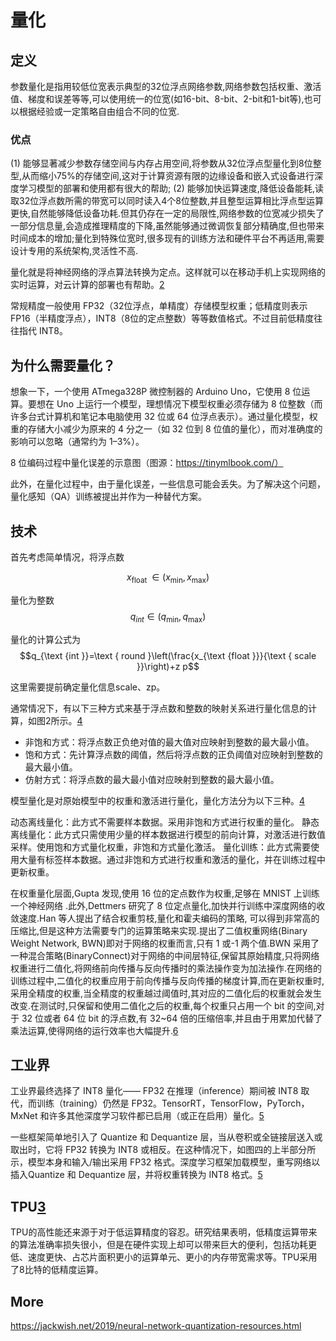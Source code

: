 # 量化

## 定义

参数量化是指用较低位宽表示典型的32位浮点网络参数,网络参数包括权重、激活值、梯度和误差等等,可以使用统一的位宽(如16-bit、8-bit、2-bit和1-bit等),也可以根据经验或一定策略自由组合不同的位宽.


### 优点

(1) 能够显著减少参数存储空间与内存占用空间,将参数从32位浮点型量化到8位整型,从而缩小75%的存储空间,这对于计算资源有限的边缘设备和嵌入式设备进行深度学习模型的部署和使用都有很大的帮助;
(2) 能够加快运算速度,降低设备能耗,读取32位浮点数所需的带宽可以同时读入4个8位整数,并且整型运算相比浮点型运算更快,自然能够降低设备功耗.但其仍存在一定的局限性,网络参数的位宽减少损失了一部分信息量,会造成推理精度的下降,虽然能够通过微调恢复部分精确度,但也带来时间成本的增加;量化到特殊位宽时,很多现有的训练方法和硬件平台不再适用,需要设计专用的系统架构,灵活性不高.

量化就是将神经网络的浮点算法转换为定点。这样就可以在移动手机上实现网络的实时运算，对云计算的部署也有帮助。[2]

常规精度一般使用 FP32（32位浮点，单精度）存储模型权重；低精度则表示 FP16（半精度浮点），INT8（8位的定点整数）等等数值格式。不过目前低精度往往指代 INT8。








## 为什么需要量化？

想象一下，一个使用 ATmega328P 微控制器的 Arduino Uno，它使用 8 位运算。要想在 Uno 上运行一个模型，理想情况下模型权重必须存储为 8 位整数（而许多台式计算机和笔记本电脑使用 32 位或 64 位浮点表示）。通过量化模型，权重的存储大小减少为原来的 4 分之一（如 32 位到 8 位值的量化），而对准确度的影响可以忽略（通常约为 1–3%）。



8 位编码过程中量化误差的示意图（图源：https://tinymlbook.com/）

此外，在量化过程中，由于量化误差，一些信息可能会丢失。为了解决这个问题，量化感知（QA）训练被提出并作为一种替代方案。

## 技术

首先考虑简单情况，将浮点数

$$x_{\text {float }} \in\left(x_{\min }, x_{\max }\right)$$

量化为整数
$$q_{i n t} \in\left(q_{\min }, q_{\max }\right)$$

量化的计算公式为
$$q_{\text {int }}=\text { round }\left(\frac{x_{\text {float }}}{\text { scale }}\right)+z p$$

这里需要提前确定量化信息scale、zp。

通常情况下，有以下三种方式来基于浮点数和整数的映射关系进行量化信息的计算，如图2所示。[4]

- 非饱和方式：将浮点数正负绝对值的最大值对应映射到整数的最大最小值。
- 饱和方式：先计算浮点数的阈值，然后将浮点数的正负阈值对应映射到整数的最大最小值。
- 仿射方式：将浮点数的最大最小值对应映射到整数的最大最小值。

模型量化是对原始模型中的权重和激活进行量化，量化方法分为以下三种。[4]

动态离线量化：此方式不需要样本数据。采用非饱和方式进行权重的量化。
静态离线量化：此方式只需使用少量的样本数据进行模型的前向计算，对激活进行数值采样。使用饱和方式量化权重，非饱和方式量化激活。
量化训练：此方式需要使用大量有标签样本数据。通过非饱和方式进行权重和激活的量化，并在训练过程中更新权重。

在权重量化层面,Gupta 发现,使用 16 位的定点数作为权重,足够在 MNIST 上训练一个神经网络 .此外,Dettmers 研究了 8 位定点量化,加快并行训练中深度网络的收敛速度.Han 等人提出了结合权重剪枝,量化和霍夫编码的策略, 可以得到非常高的压缩比,但是这种方法需要专门的运算策略来实现.提出了二值权重网络(Binary Weight Network, BWN)即对于网络的权重而言,只有 1 或-1 两个值.BWN 采用了一种混合策略(BinaryConnect)对于网络的中间层特征,保留其原始精度,只将网络权重进行二值化,将网络前向传播与反向传播时的乘法操作变为加法操作.在网络的训练过程中,二值化的权重应用于前向传播与反向传播的梯度计算,而在更新权重时,采用全精度的权重,当全精度的权重越过阈值时,其对应的二值化后的权重就会发生改变.在测试时,只保留和使用二值化之后的权重,每个权重只占用一个 bit 的空间,对于 32 位或者 64 位 bit 的浮点数,有 32~64 倍的压缩倍率,并且由于用累加代替了乘法运算,使得网络的运行效率也大幅提升.[6]

## 工业界

工业界最终选择了 INT8 量化—— FP32 在推理（inference）期间被 INT8 取代，而训练（training）仍然是 FP32。TensorRT，TensorFlow，PyTorch，MxNet 和许多其他深度学习软件都已启用（或正在启用）量化。[5]

一些框架简单地引入了 Quantize 和 Dequantize 层，当从卷积或全链接层送入或取出时，它将 FP32 转换为 INT8 或相反。在这种情况下，如图四的上半部分所示，模型本身和输入/输出采用 FP32 格式。深度学习框架加载模型，重写网络以插入Quantize 和 Dequantize 层，并将权重转换为 INT8 格式。[5]

## TPU[3]

TPU的高性能还来源于对于低运算精度的容忍。研究结果表明，低精度运算带来的算法准确率损失很小，但是在硬件实现上却可以带来巨大的便利，包括功耗更低、速度更快、占芯片面积更小的运算单元、更小的内存带宽需求等。TPU采用了8比特的低精度运算。

## More

https://jackwish.net/2019/neural-network-quantization-resources.html

[1]: https://www.jiqizhixin.com/articles/2020-11-02-7
[2]: https://blog.csdn.net/Rocky6688/article/details/107954339as
[3]: https://blog.csdn.net/Rocky6688/article/details/107252916
[4]: https://cloud.tencent.com/developer/article/1657774
[5]: https://jackwish.net/2019/neural-network-quantization-introduction-chn.html
[6]: https://www.codenong.com/cs108925647/

